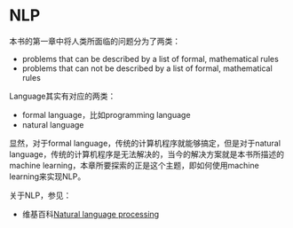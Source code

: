 # NLP

本书的第一章中将人类所面临的问题分为了两类：

- problems that can be described by a list of formal, mathematical rules
- problems that can not be described by a list of formal, mathematical rules

Language其实有对应的两类：

- formal language，比如programming language
- natural language

显然，对于formal language，传统的计算机程序就能够搞定，但是对于natural language，传统的计算机程序是无法解决的，当今的解决方案就是本书所描述的machine learning，本章所要探索的正是这个主题，即如何使用machine learning来实现NLP。

关于NLP，参见：

- 维基百科[Natural language processing](https://en.wikipedia.org/wiki/Natural_language_processing) 